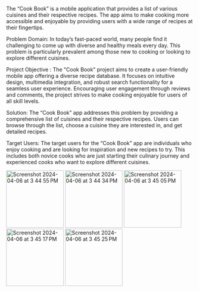 The “Cook Book” is a mobile application that provides a list of various cuisines and
their respective recipes. The app aims to make cooking more accessible and enjoyable by
providing users with a wide range of recipes at their fingertips.

Problem Domain: In today’s fast-paced world, many people find it challenging to come up with
diverse and healthy meals every day. This problem is particularly prevalent among those new to
cooking or looking to explore different cuisines.

Project Objective : The "Cook Book" project aims to create a user-friendly mobile app offering a
diverse recipe database. It focuses on intuitive design, multimedia integration, and robust
search functionality for a seamless user experience. Encouraging user engagement through
reviews and comments, the project strives to make cooking enjoyable for users of all skill levels.

Solution: The “Cook Book” app addresses this problem by providing a comprehensive list of
cuisines and their respective recipes. Users can browse through the list, choose a cuisine they
are interested in, and get detailed recipes.

Target Users: The target users for the “Cook Book” app are individuals who enjoy cooking and
are looking for inspiration and new recipes to try. This includes both novice cooks who are just
starting their culinary journey and experienced cooks who want to explore different cuisines.


<img width="154" alt="Screenshot 2024-04-06 at 3 44 55 PM" src="https://github.com/Vannala-Rachana/Cookbook/assets/87081501/dcc48f34-aaea-47ea-a064-4de53967678a">

<img width="154" alt="Screenshot 2024-04-06 at 3 44 34 PM" src="https://github.com/Vannala-Rachana/Cookbook/assets/87081501/eacac9aa-a0c9-449f-86e1-324b58881d23">

<img width="154" alt="Screenshot 2024-04-06 at 3 45 05 PM" src="https://github.com/Vannala-Rachana/Cookbook/assets/87081501/a2c3a29b-5a86-46b6-b86c-20e4dcbe207c">

<img width="154" alt="Screenshot 2024-04-06 at 3 45 17 PM" src="https://github.com/Vannala-Rachana/Cookbook/assets/87081501/a9107393-35cf-452f-883e-e232637146cf">

<img width="154" alt="Screenshot 2024-04-06 at 3 45 25 PM" src="https://github.com/Vannala-Rachana/Cookbook/assets/87081501/8d8e0380-42ed-443f-b0f1-acfea64d7f32">


